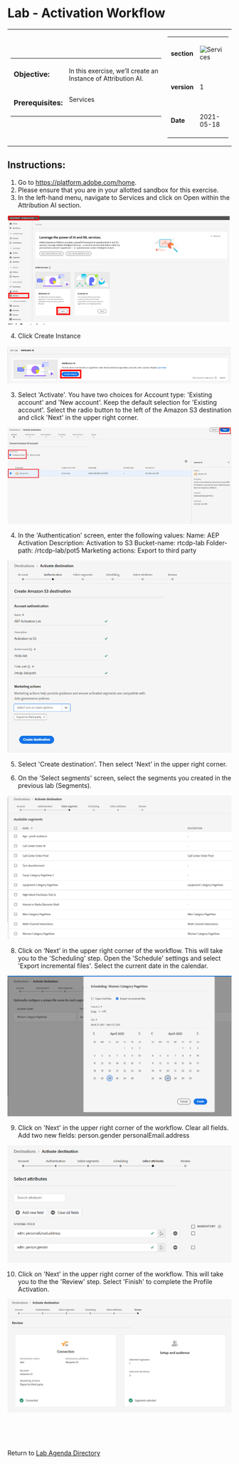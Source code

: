 Lab  - Activation Workflow  
==========
<table style="border-collapse: collapse; border: none;" class="tab" cellspacing="0" cellpadding="0">

<tr style="border: none;">

<div align="left">
<td width="600" style="border: none;">
<table>
<tbody valign="top">
      <tr width="500">
            <td valign="top"><h3>Objective:</h3></td>
            <td valign="top"><br>In this exercise, we’ll create an Instance of Attribution AI.</br>
            </td>
     </tr>
     <tr width="500">
           <td valign="top"><h3>Prerequisites:</h3></td>
           <td valign="top"><br>Services</td>
     </tr>
</tbody>
</table>
</td>
</div>

<div align="right">
<td style="border: none;" valign="top">

<table>
<tbody valign="top">
      <tr>
            <td valign="middle" height="70"><b>section</b></td>
            <td valign="middle" height="70"><img src="https://github.com/adobe/AEP-Hands-on-Labs/blob/master/assets/images/pre_req_aai.png?raw=true" alt="Services"></td>
      </tr>
      <tr>
            <td valign="middle" height="70"><b>version</b></td>
            <td valign="middle" height="70">1</td>
      </tr>
      <tr>
            <td valign="middle" height="70"><b>Date</b></td>
            <td valign="middle" height="70">2021-05-18</td>
      </tr>
</tbody>
</table>
</td>
</div>

</tr>
</table>

Instructions:
-----------------
1.	Go to https://platform.adobe.com/home. 
2.	Please ensure that you are in your allotted sandbox for this exercise.
3.	In the left-hand menu, navigate to Services and click on Open within the Attribution AI section. 

![Demo](./images/aai_services_open.png)

4. Click Create Instance

![Demo](./images/aai_createinstance.png)






3.	Select 'Activate'. You have two choices for Account type: 'Existing account' and 'New account'. Keep the default selection for 'Existing account'. Select the radio button to the left of the Amazon S3 destination and click 'Next' in the upper right corner.

![Demo](./images/account_existing.png)
 
4.	In the 'Authentication' screen, enter the following values: 
      Name: AEP Activation 
      Description: Activation to S3
      Bucket-name: rtcdp-lab
      Folder-path: /rtcdp-lab/pot5
      Marketing actions: Export to third party

![Demo](./images/destination_authenticate.png)
 
5.	Select 'Create destination'. Then select 'Next' in the upper right corner.

6.	On the 'Select segments' screen, select the segments you created in the previous lab (Segments).

![Demo](./images/select_segments.png)

8.	Click on ‘Next’ in the upper right corner of the workflow. This will take you to the 'Scheduling' step. Open the 'Schedule' settings and select 'Export incremental files'. Select the current date in the calendar.

![Demo](./images/scheduling.png)

9.	Click on 'Next' in the upper right corner of the workflow. Clear all fields. Add two new fields:
      person.gender
      personalEmail.address

![Demo](./images/attributes.png)

10.   Click on 'Next' in the upper right corner of the workflow. This will take you to the the 'Review' step. Select 'Finish' to complete the Profile Activation.

![Demo](./images/dest_review.png)

<br>
<br>
<br>

Return to [Lab Agenda Directory](https://github.com/adobe/AEP-Hands-on-Labs/blob/master/labs/retail/README.md#lab-agenda)
